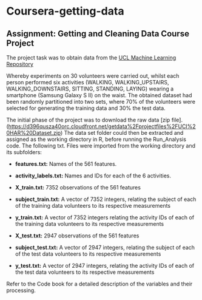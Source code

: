 # Coursera-getting-data

## Assignment: Getting and Cleaning Data Course Project

The project task was to obtain data from the [UCL Machine Learning Repository](http://archive.ics.uci.edu/ml/datasets/Human+Activity+Recognition+Using+Smartphones)

Whereby experiments on 30 volunteers were carried out, whilst each person performed six activities (WALKING, WALKING_UPSTAIRS, WALKING_DOWNSTAIRS, SITTING, STANDING, LAYING) wearing a smartphone (Samsung Galaxy S II) on the waist. The obtained dataset had been randomly partitioned into two sets, where 70% of the volunteers were selected for generating the training data and 30% the test data. 

The initial phase of the project was to download the raw data [zip file].(https://d396qusza40orc.cloudfront.net/getdata%2Fprojectfiles%2FUCI%20HAR%20Dataset.zip)
The data set folder could then be extracted and assigned as the working directory in R, before running the Run_Analysis code.
The following txt. Files were imported from the working directory and its subfolders:
* **features.txt:** Names of the 561 features.
* **activity_labels.txt:** Names and IDs for each of the 6 activities.

* **X_train.txt:** 7352 observations of the 561 features
* **subject_train.txt:** A vector of 7352 integers, relating the subject of each of the training data volunteers to its respective measurements
* **y_train.txt:** A vector of 7352 integers relating the activity IDs of each of the training data volunteers to its respective measurements
* **X_test.txt:** 2947 observations of the 561 features
* **subject_test.txt:** A vector of 2947 integers, relating the subject of each of the test data volunteers to its respective measurements 
* **y_test.txt:** A vector of 2947 integers, relating the activity IDs of each of the test data volunteers to its respective measurements 

Refer to the Code book for a detailed description of the variables and their processing.


